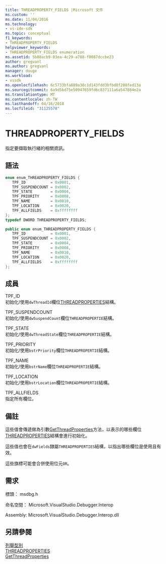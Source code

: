 ```yaml
---
title: THREADPROPERTY_FIELDS |Microsoft 文件
ms.custom: ''
ms.date: 11/04/2016
ms.technology:
- vs-ide-sdk
ms.topic: conceptual
f1_keywords:
- THREADPROPERTY_FIELDS
helpviewer_keywords:
- THREADPROPERTY_FIELDS enumeration
ms.assetid: 5b88acb9-03ea-4c29-a788-f0087dccbe23
author: gregvanl
ms.author: gregvanl
manager: douge
ms.workload:
- vssdk
ms.openlocfilehash: 6c5733bfa889a38c1d143fdd3bfbd8f208fed13a
ms.sourcegitcommit: 6a9d5bd75e50947659fd6c837111a6a547884e2a
ms.translationtype: MT
ms.contentlocale: zh-TW
ms.lasthandoff: 04/16/2018
ms.locfileid: "31125578"
---
```

# <a name="threadpropertyfields"></a>THREADPROPERTY_FIELDS
指定要擷取執行緒的相關資訊。  
  
## <a name="syntax"></a>語法  
  
```cpp  
enum enum_THREADPROPERTY_FIELDS {   
   TPF_ID           = 0x0001,  
   TPF_SUSPENDCOUNT = 0x0002,  
   TPF_STATE        = 0x0004,  
   TPF_PRIORITY     = 0x0008,  
   TPF_NAME         = 0x0010,  
   TPF_LOCATION     = 0x0020,  
   TPF_ALLFIELDS    = 0xffffffff  
};  
typedef DWORD THREADPROPERTY_FIELDS;  
```  
  
```csharp  
public enum enum_THREADPROPERTY_FIELDS {   
   TPF_ID           = 0x0001,  
   TPF_SUSPENDCOUNT = 0x0002,  
   TPF_STATE        = 0x0004,  
   TPF_PRIORITY     = 0x0008,  
   TPF_NAME         = 0x0010,  
   TPF_LOCATION     = 0x0020,  
   TPF_ALLFIELDS    = 0xffffffff  
};  
```  
  
## <a name="members"></a>成員  
 TPF_ID  
 初始化/使用`dwThreadId`欄位[THREADPROPERTIES](../../../extensibility/debugger/reference/threadproperties.md)結構。  
  
 TPF_SUSPENDCOUNT  
 初始化/使用`dwSuspendCount`欄位`THREADPROPERTIE`結構。  
  
 TPF_STATE  
 初始化/使用`dwThreadState`欄位`THREADPROPERTIE`結構。  
  
 TPF_PRIORITY  
 初始化/使用`bstrPriority`欄位`THREADPROPERTIE`結構。  
  
 TPF_NAME  
 初始化/使用`bstrName`欄位`THREADPROPERTIE`結構。  
  
 TPF_LOCATION  
 初始化/使用`bstrLocation`欄位`THREADPROPERTIE`結構。  
  
 TPF_ALLFIELDS  
 指定所有欄位。  
  
## <a name="remarks"></a>備註  
 這些值會傳遞做為引數[GetThreadProperties](../../../extensibility/debugger/reference/idebugthread2-getthreadproperties.md)方法，以表示的哪些欄位[THREADPROPERTIES](../../../extensibility/debugger/reference/threadproperties.md)結構會進行初始化。  
  
 這些值也會在`dwFields`隸屬`THREADPROPERTIES`結構，以指出哪些欄位是使用且有效。  
  
 這些旗標可能會合併使用位元`OR`。  
  
## <a name="requirements"></a>需求  
 標頭： msdbg.h  
  
 命名空間： Microsoft.VisualStudio.Debugger.Interop  
  
 Assembly: Microsoft.VisualStudio.Debugger.Interop.dll  
  
## <a name="see-also"></a>另請參閱  
 [列舉型別](../../../extensibility/debugger/reference/enumerations-visual-studio-debugging.md)   
 [THREADPROPERTIES](../../../extensibility/debugger/reference/threadproperties.md)   
 [GetThreadProperties](../../../extensibility/debugger/reference/idebugthread2-getthreadproperties.md)